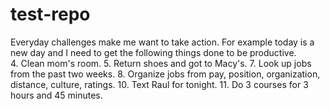 # test-repo

Everyday challenges make me want to take action. 
For example today is a new day and I need to get the following things done to be productive.  
4. Clean mom's room.
5. Return shoes and got to Macy's.
7. Look up jobs from the past two weeks.
8. Organize jobs from pay, position, organization, distance, culture, ratings.
10. Text Raul for tonight. 
11. Do 3 courses for 3 hours and 45 minutes. 
